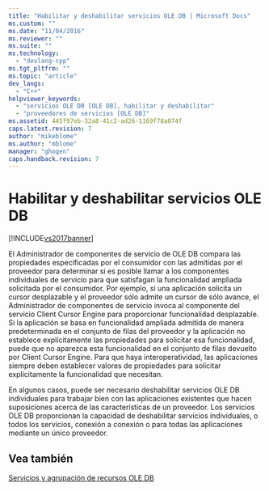 ```yaml
---
title: "Habilitar y deshabilitar servicios OLE DB | Microsoft Docs"
ms.custom: ""
ms.date: "11/04/2016"
ms.reviewer: ""
ms.suite: ""
ms.technology: 
  - "devlang-cpp"
ms.tgt_pltfrm: ""
ms.topic: "article"
dev_langs: 
  - "C++"
helpviewer_keywords: 
  - "servicios OLE DB [OLE DB], habilitar y deshabilitar"
  - "proveedores de servicios [OLE DB]"
ms.assetid: 445f97eb-32a8-41c2-ad26-1169f78a074f
caps.latest.revision: 7
author: "mikeblome"
ms.author: "mblome"
manager: "ghogen"
caps.handback.revision: 7
---
```

# Habilitar y deshabilitar servicios OLE DB
[!INCLUDE[vs2017banner](../../assembler/inline/includes/vs2017banner.md)]

El Administrador de componentes de servicio de OLE DB compara las propiedades especificadas por el consumidor con las admitidas por el proveedor para determinar si es posible llamar a los componentes individuales de servicio para que satisfagan la funcionalidad ampliada solicitada por el consumidor.  Por ejemplo, si una aplicación solicita un cursor desplazable y el proveedor sólo admite un cursor de sólo avance, el Administrador de componentes de servicio invoca al componente del servicio Client Cursor Engine para proporcionar funcionalidad desplazable.  Si la aplicación se basa en funcionalidad ampliada admitida de manera predeterminada en el conjunto de filas del proveedor y la aplicación no establece explícitamente las propiedades para solicitar esa funcionalidad, puede que no aparezca esta funcionalidad en el conjunto de filas devuelto por Client Cursor Engine.  Para que haya interoperatividad, las aplicaciones siempre deben establecer valores de propiedades para solicitar explícitamente la funcionalidad que necesitan.  
  
 En algunos casos, puede ser necesario deshabilitar servicios OLE DB individuales para trabajar bien con las aplicaciones existentes que hacen suposiciones acerca de las características de un proveedor.  Los servicios OLE DB proporcionan la capacidad de deshabilitar servicios individuales, o todos los servicios, conexión a conexión o para todas las aplicaciones mediante un único proveedor.  
  
## Vea también  
 [Servicios y agrupación de recursos OLE DB](../../data/oledb/ole-db-resource-pooling-and-services.md)